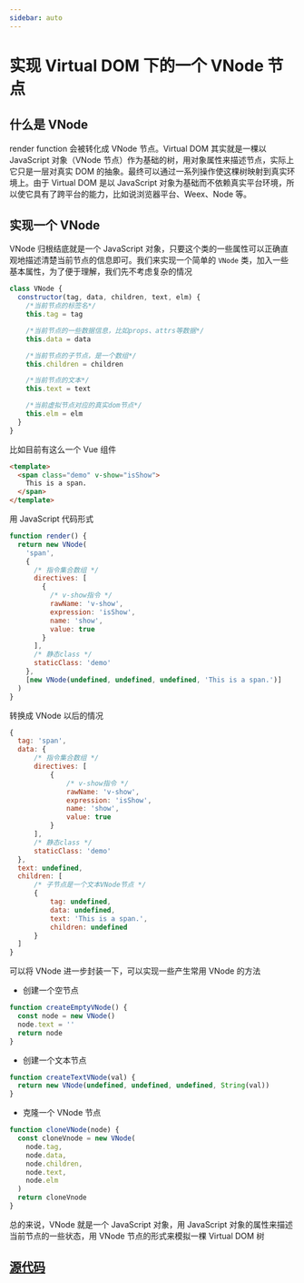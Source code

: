 ```yaml
---
sidebar: auto
---
```


# 实现 Virtual DOM 下的一个 VNode 节点

## 什么是 VNode

render function 会被转化成 VNode 节点。Virtual DOM 其实就是一棵以 JavaScript 对象（VNode 节点）作为基础的树，用对象属性来描述节点，实际上它只是一层对真实 DOM 的抽象。最终可以通过一系列操作使这棵树映射到真实环境上。由于 Virtual DOM 是以 JavaScript 对象为基础而不依赖真实平台环境，所以使它具有了跨平台的能力，比如说浏览器平台、Weex、Node 等。

## 实现一个 VNode

VNode 归根结底就是一个 JavaScript 对象，只要这个类的一些属性可以正确直观地描述清楚当前节点的信息即可。我们来实现一个简单的 `VNode` 类，加入一些基本属性，为了便于理解，我们先不考虑复杂的情况

```javascript
class VNode {
  constructor(tag, data, children, text, elm) {
    /*当前节点的标签名*/
    this.tag = tag

    /*当前节点的一些数据信息，比如props、attrs等数据*/
    this.data = data

    /*当前节点的子节点，是一个数组*/
    this.children = children

    /*当前节点的文本*/
    this.text = text

    /*当前虚拟节点对应的真实dom节点*/
    this.elm = elm
  }
}
```

比如目前有这么一个 Vue 组件

```html
<template>
  <span class="demo" v-show="isShow">
    This is a span.
  </span>
</template>
```

用 JavaScript 代码形式

```javascript
function render() {
  return new VNode(
    'span',
    {
      /* 指令集合数组 */
      directives: [
        {
          /* v-show指令 */
          rawName: 'v-show',
          expression: 'isShow',
          name: 'show',
          value: true
        }
      ],
      /* 静态class */
      staticClass: 'demo'
    },
    [new VNode(undefined, undefined, undefined, 'This is a span.')]
  )
}
```

转换成 VNode 以后的情况

```javascript
{
  tag: 'span',
  data: {
      /* 指令集合数组 */
      directives: [
          {
              /* v-show指令 */
              rawName: 'v-show',
              expression: 'isShow',
              name: 'show',
              value: true
          }
      ],
      /* 静态class */
      staticClass: 'demo'
  },
  text: undefined,
  children: [
      /* 子节点是一个文本VNode节点 */
      {
          tag: undefined,
          data: undefined,
          text: 'This is a span.',
          children: undefined
      }
  ]
}
```

可以将 VNode 进一步封装一下，可以实现一些产生常用 VNode 的方法

- 创建一个空节点

```javascript
function createEmptyVNode() {
  const node = new VNode()
  node.text = ''
  return node
}
```

- 创建一个文本节点

```javascript
function createTextVNode(val) {
  return new VNode(undefined, undefined, undefined, String(val))
}
```

- 克隆一个 VNode 节点

```javascript
function cloneVNode(node) {
  const cloneVnode = new VNode(
    node.tag,
    node.data,
    node.children,
    node.text,
    node.elm
  )
  return cloneVnode
}
```

总的来说，VNode 就是一个 JavaScript 对象，用 JavaScript 对象的属性来描述当前节点的一些状态，用 VNode 节点的形式来模拟一棵 Virtual DOM 树

## [源代码](https://jsfiddle.net/zuoyi615/421csydx/)

